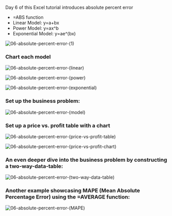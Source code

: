 Day 6 of this Excel tutorial introduces absolute percent error

* =ABS function
* Linear Model: y=a+bx
* Power Model: y=ax^b
* Exponential Model: y=ae^(bx)

![06-absolute-percent-error-(1)](https://github.com/user-attachments/assets/9475dab7-dbdd-4b75-b018-723c05d6e850)

### Chart each model

![06-absolute-percent-error-(linear)](https://github.com/user-attachments/assets/965ba207-1080-4d76-82a8-002ebbc4f138)

![06-absolute-percent-error-(power)](https://github.com/user-attachments/assets/b1777917-5c91-4f41-babf-0d184d7a3285)

![06-absolute-percent-error-(exponential)](https://github.com/user-attachments/assets/3501535e-3385-41ab-825c-6731d418c7b2)

### Set up the business problem:

![06-absolute-percent-error-(model)](https://github.com/user-attachments/assets/50680913-6e9a-4ed5-9c47-4e8807997db5)

### Set up a price vs. profit table with a chart

![06-absolute-percent-error-(price-vs-profit-table)](https://github.com/user-attachments/assets/20685b82-0ed3-4187-8165-a19f81902306)

![06-absolute-percent-error-(price-vs-profit-chart)](https://github.com/user-attachments/assets/a644749c-6010-4827-8567-b20a1825f5c4)

### An even deeper dive into the business problem by constructing a two-way-data-table:

![06-absolute-percent-error-(two-way-data-table)](https://github.com/user-attachments/assets/24e112ef-0103-40c1-a169-092f89e797a9)

### Another example showcasing MAPE (Mean Absolute Percentage Error) using the =AVERAGE function:

![06-absolute-percent-error-(MAPE)](https://github.com/user-attachments/assets/850ca47e-28a6-48d5-92ec-8de5e84c7731)
